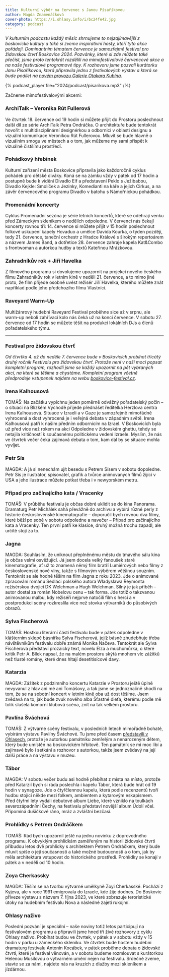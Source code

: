 ```yaml
---
title: Kulturní výběr na červenec s Janou Písaříkovou
author: Magda Znamenáčková
cover-photo: https://i.ohlasy.info/i/bc24fe42.jpg
category: podcast
---
```


*V kulturním podcastu každý měsíc shrnujeme to nejzajímavější z boskovické kultury a také si zveme inspirativní hosty, kteří tyto akce pořádají. Dominantním tématem července je samozřejmě festival pro židovskou čtvrť Boskovice 2024. Pozvánky, které si zde můžete také přečíst, jsme proto tentokrát rozdělili na mimofestivalové červencové akce a na naše festivalové programové tipy. K rozhovoru jsme pozvali kurátorku Janu Písaříkovou, která připravila jednu z festivalových výstav a která se bude podílet na [novém provozu Galerie Otakara Kubína](https://ohlasy.info/clanky/2023/03/prevzeti-galerie.html).*

{% podcast_player file="2024/podcast/pisarikova.mp3" /%}

Začneme mimofestivalovými akcemi:

### ArchiTalk – Veronika Rút Fullerová

Ve čtvrtek 18. července od 19 hodin si můžete přijít do Prostoru poslechnout další díl ze série ArchiTalk Petra Ondráčka. O architektuře bude tentokrát hovořit s multidisciplinární designérkou a odbornicí v oblasti designu a vizuální komunikace Veronikou Rút Fullerovou. Mluvit se bude hlavně o vizuálním smogu ve městech a o tom, jak můžeme my sami přispět k vizuálně čistšímu prostředí.

### Pohádkový hřebínek

Kulturní zařízení města Boskovice připravila jako každoročně cyklus pohádek pro dětské diváky. Koná se na zámku vždy v pátek od 17 hodin a postupně bude k vidění Divadlo Elf a představení Peklo s Ježibabou, Divadlo Kejkle: Smolíček a Jezinky, Komedianti na káře a jejich Cirkus, a na závěr červencového programu Divadlo v batohu s Námořnickou pohádkou.

### Promenádní koncerty

Cyklus Promenádní sezóna je série letních koncertů, které se odehrají venku před Zámeckým skleníkem o nedělích odpoledne. V červenci nás čekají koncerty rovnou tři: 14. července si můžete přijít v 15 hodin poslechnout folkové uskupení kapely Hovaduo a umělce Davida Kourka, o týden později, tedy 21. července, taneční orchestr z Hradce Králové s širokým repertoárem a názvem James Band, a dotřetice 28. července zahraje kapela Kat&Combo s frontwoman a autorkou hudby a textů Kateřinou Mrázkovou.

### Zahradníkův rok + Jiří Havelka

Z filmového programu si dovolujeme upozornit na projekci nového českého filmu Zahradníkův rok v letním kině v neděli 21. července, a to mimo jiné proto, že film přijede osobně uvést režisér Jiří Havelka, kterého můžete znát například podle jeho předchozího filmu Vlastníci.

### Raveyard Warm-Up

Multižánrový hudební Raveyard Festival proběhne sice až v srpnu, ale warm-up neboli zahřívací kolo nás čeká už na konci července. V sobotu 27. července od 17 hodin se můžete těšit na produkci lokálních DJs a členů pořadatelského týmu.

---

### Festival pro židovskou čtvrť

*Od čtvrtka 4. až do neděle 7. července bude v Boskovicích probíhat třicátý druhý ročník Festivalu pro židovskou čtvrť. Protože není v naší moci popsat kompletní program, rozhodli jsme se každý upozornit na pět vybraných akcí, na které se těšíme a chystáme. Kompletní program včetně předprodeje vstupenek najdete na webu [boskovice-festival.cz](http://boskovice-festival.cz/).* 

### Irena Kalhousová

TOMÁŠ: Na začátku vypíchnu jeden poměrně odvážný pořadatelský počin – o situaci na Blízkém Východě přijede přednášet ředitelka Herzlova centra Irena Kalhousová. Situace v Izraeli a v Gaze je samozřejmě mimořádně vyhrocená a dost vyhrocená je i veřejná debata v západním světě. Irena Kalhousová patří k našim předním odbornicím na Izrael. V Boskovicích byla už před více než rokem na akci Odpoledne v židovském ghettu, tehdy se netajila kritičností k současnému politickému vedení Izraele. Myslím, že nás ve čtvrtek večer čeká zajímavá debata o tom, kam dál by se situace mohla vyvíjet.

### Petr Sís

MAGDA: A já si nenechám ujít besedu s Petrem Sísem v sobotu dopoledne. Petr Sís je ilustrátor, spisovatel, grafik a tvůrce animovaných filmů žijící v USA a jeho ilustrace můžete potkat třeba i v newyorském metru.

### Případ pro začínajícího kata / Vracenky

TOMÁŠ: V průběhu festivalu je občas dobré uklidit se do kina Panorama. Dramaturg Petr Michálek sahá převážně do archivu a vybírá různé perly z historie československé kinematografie – doporučil bych rovnou dva filmy, které běží po sobě v sobotu odpoledne a navečer – Případ pro začínajícího kata a Vracenky. Ten první patří ke klasice, druhý možná trochu zapadl, ale určitě stojí za to.

### Jagna

MAGDA: Souhlasím, že uniknout přeplněnému městu do tmavého sálu kina je občas velmi osvěžující. Já jsem docela velký fanoušek staré kinematografie, ať už to znamená němý film bratří Lumiérových nebo filmy z československé nové vlny, takže s filmovým výběrem většinou souzním. Tentokrát se ale hodně těším na film Jagna z roku 2023. Jde o animované zpracování románu Sedláci polského autora Władysława Reymonta režisérskou dvojicí DK Welchman a Hugh Welchman. Silný je jak příběh – autor dostal za román Nobelovu cenu – tak forma. Jde totiž o takzvanou animovanou malbu, kdy režiséři nejprve natočili film s herci a v postprodukci scény rozkreslila více než stovka výtvarníků do působivých obrazů.

### Sylva Fischerová

TOMÁŠ: Hostkou literární části festivalu bude v pátek odpoledne v klášterním sklepě básnířka Sylva Fischerová, jejíž básně zhudebňuje třeba návštěvníkům festivalu dobře známá Monika Načeva. Tentokrát ale Sylva Fischerová představí prozaický text, novelu Elza a muchomůrka, o které kritik Petr A. Bílek napsal, že na malém prostoru skýtá mnohem víc zážitků než tlusté romány, které dnes hltají desetitisícové davy.

### Katarzia

MAGDA: Zážitek z podzimního koncertu Katarzie v Prostoru ještě úplně nevyvanul z hlav ani mé ani Tomášovy, a tak jsme se jednoznačně shodli na tom, že se na sobotní koncert v letním kině oba už dost těšíme. Jsem zvědavá na to, jak bude zvuk nového alba Šťastné dieťa, kterému podle mě tolik slušela komorní klubová scéna, znít na tak velkém prostoru. 

### Pavlína Šváchová

TOMÁŠ: Z výtvarné scény festivalu, v posledních letech mimořádně bohaté, vybírám výstavu Pavlíny Šváchové. Tu jsme před časem [představili v Ohlasech](https://ohlasy.info/clanky/2024/02/pamatnik-deti.html), protože je autorkou památníku zemřelým a nenarozeným dětem, který bude umístěn na boskovickém hřbitově. Ten památník se mi moc líbí a zajímavé bylo i setkání a rozhovor s autorkou, takže jsem zvědavý na její další práce a na výstavu v muzeu.

### Tábor

MAGDA: V sobotu večer budu asi hodně přebíhat z místa na místo, protože před Katarzií bych si ráda poslechla i kapelu Tábor, která bude hrát od 19 hodin v synagoze. Jde o čtyřčlennou kapelu, která podle recenzentů tvoří hudbu stojící někde mezi folkem, ambientem a kytarovým eskapismem. Před čtyřmi lety vydali debutové album Liebe, které vzniklo na toulkách severozápadními Čechy, na festivalu představí novější album Údolí včel. Připomíná dušičkové ráno, mráz a zvláštní bezčasí. 

### Prohlídky s Petrem Ondráčkem

TOMÁŠ: Rád bych upozornil ještě na jednu novinku z doprovodného programu. K obvyklým prohlídkám zaměřeným na historii židovské čtvrti přibudou letos dvě prohlídky s architektem Petrem Ondráčkem, který bude mluvit spíše o její současnosti a také možné budoucnosti a o tom, jak by měla architektura vstupovat do historického prostředí. Prohlídky se konají v pátek a v neděli od 10 hodin.

### Zoya Cherkassky

MAGDA: Těším se na tvorbu výtvarné umělkyně Zoyi Cherkasské. Pochází z Kyjeva, ale v roce 1991 emigrovala do Izraele, kde žije dodnes. Do Boskovic přiveze výstavu s názvem 7. října 2023, ve které zobrazuje teroristické útoky na hudebním festivalu Nova a následné zajetí rukojmí. 

### Ohlasy naživo

Poslední pozvání je speciální – naše noviny totiž letos participují na festivalovém programu a připravili jsme hned tři živé rozhovory z cyklu Ohlasy naživo. Probíhat budou ve čtvrtek, v pátek a v sobotu vždy v 15 hodin v parku u zámeckého skleníku. Ve čtvrtek bude hostem hudební dramaturg festivalu Antonín Kocábek, v pátek proběhne debata o židovské čtvrti, které je festival věnován, a v sobotu budeme rozmlouvat s kurátorkou Helenou Musilovou o výtvarném umění nejen na festivalu. Srdečně zveme, stavte se za námi, najdete nás na kruzích z dlažby mezi skleníkem a jízdárnou.